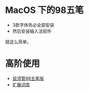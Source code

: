 # MacOS 下的98五笔

- 3款字体务必全部安装
- 然后安装输入法软件

就这么简单。

# 高阶使用

- [鼠须管98五笔版](https://wubi98.gitee.io/input%20method/2019/12/03/032.squirrel.html)
- [扩展词库](https://wubi98.gitee.io/input%20method/2019/12/03/033.extended.html)
